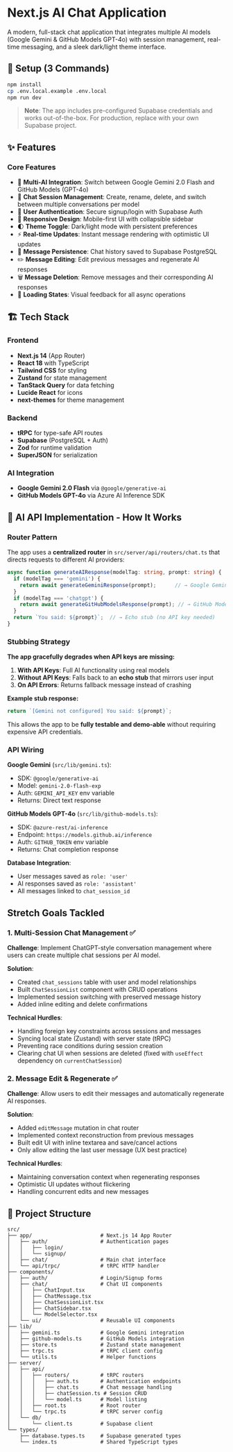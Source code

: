 # Next.js AI Chat Application

A modern, full-stack chat application that integrates multiple AI models (Google Gemini & GitHub Models GPT-4o) with session management, real-time messaging, and a sleek dark/light theme interface.

## 🚀 Setup (3 Commands)

```bash
npm install
cp .env.local.example .env.local
npm run dev
```



> **Note**: The app includes pre-configured Supabase credentials and works out-of-the-box. For production, replace with your own Supabase project.

## ✨ Features

### Core Features
- 🤖 **Multi-AI Integration**: Switch between Google Gemini 2.0 Flash and GitHub Models (GPT-4o)
- 💬 **Chat Session Management**: Create, rename, delete, and switch between multiple conversations per model
- 🔐 **User Authentication**: Secure signup/login with Supabase Auth
- 📱 **Responsive Design**: Mobile-first UI with collapsible sidebar
- 🌓 **Theme Toggle**: Dark/light mode with persistent preferences
- ⚡ **Real-time Updates**: Instant message rendering with optimistic UI updates
- 💾 **Message Persistence**: Chat history saved to Supabase PostgreSQL
- ✏️ **Message Editing**: Edit previous messages and regenerate AI responses
- 🗑️ **Message Deletion**: Remove messages and their corresponding AI responses
- 🔄 **Loading States**: Visual feedback for all async operations



## 🏗️ Tech Stack

### Frontend
- **Next.js 14** (App Router)
- **React 18** with TypeScript
- **Tailwind CSS** for styling
- **Zustand** for state management
- **TanStack Query** for data fetching
- **Lucide React** for icons
- **next-themes** for theme management

### Backend
- **tRPC** for type-safe API routes
- **Supabase** (PostgreSQL + Auth)
- **Zod** for runtime validation
- **SuperJSON** for serialization

### AI Integration
- **Google Gemini 2.0 Flash** via `@google/generative-ai`
- **GitHub Models GPT-4o** via Azure AI Inference SDK

## 🤖 AI API Implementation - How It Works

### Router Pattern
The app uses a **centralized router** in `src/server/api/routers/chat.ts` that directs requests to different AI providers:

```typescript
async function generateAIResponse(modelTag: string, prompt: string) {
  if (modelTag === 'gemini') {
    return await generateGeminiResponse(prompt);      // → Google Gemini API
  }
  if (modelTag === 'chatgpt') {
    return await generateGitHubModelsResponse(prompt); // → GitHub Models (GPT-4o)
  }
  return `You said: ${prompt}`;  // → Echo stub (no API key needed)
}
```

### Stubbing Strategy
**The app gracefully degrades when API keys are missing:**

1. **With API Keys**: Full AI functionality using real models
2. **Without API Keys**: Falls back to an **echo stub** that mirrors user input
3. **On API Errors**: Returns fallback message instead of crashing

**Example stub response:**
```typescript
return `[Gemini not configured] You said: ${prompt}`;
```

This allows the app to be **fully testable and demo-able** without requiring expensive API credentials.

### API Wiring

**Google Gemini** (`src/lib/gemini.ts`):
- SDK: `@google/generative-ai`
- Model: `gemini-2.0-flash-exp`
- Auth: `GEMINI_API_KEY` env variable
- Returns: Direct text response

**GitHub Models GPT-4o** (`src/lib/github-models.ts`):
- SDK: `@azure-rest/ai-inference`
- Endpoint: `https://models.github.ai/inference`
- Auth: `GITHUB_TOKEN` env variable
- Returns: Chat completion response

**Database Integration**:
- User messages saved as `role: 'user'`
- AI responses saved as `role: 'assistant'`
- All messages linked to `chat_session_id`


## Stretch Goals Tackled

### 1. **Multi-Session Chat Management** ✅
**Challenge**: Implement ChatGPT-style conversation management where users can create multiple chat sessions per AI model.

**Solution**:
- Created `chat_sessions` table with user and model relationships
- Built `ChatSessionList` component with CRUD operations
- Implemented session switching with preserved message history
- Added inline editing and delete confirmations

**Technical Hurdles**:
- Handling foreign key constraints across sessions and messages
- Syncing local state (Zustand) with server state (tRPC)
- Preventing race conditions during session creation
- Clearing chat UI when sessions are deleted (fixed with `useEffect` dependency on `currentChatSession`)

### 2. **Message Edit & Regenerate** ✅
**Challenge**: Allow users to edit their messages and automatically regenerate AI responses.

**Solution**:
- Added `editMessage` mutation in chat router
- Implemented context reconstruction from previous messages
- Built edit UI with inline textarea and save/cancel actions
- Only allow editing the last user message (UX best practice)

**Technical Hurdles**:
- Maintaining conversation context when regenerating responses
- Optimistic UI updates without flickering
- Handling concurrent edits and new messages



## 📁 Project Structure

```
src/
├── app/                      # Next.js 14 App Router
│   ├── auth/                 # Authentication pages
│   │   ├── login/
│   │   └── signup/
│   ├── chat/                 # Main chat interface
│   └── api/trpc/             # tRPC HTTP handler
├── components/
│   ├── auth/                 # Login/Signup forms
│   ├── chat/                 # Chat UI components
│   │   ├── ChatInput.tsx
│   │   ├── ChatMessage.tsx
│   │   ├── ChatSessionList.tsx
│   │   ├── ChatSidebar.tsx
│   │   └── ModelSelector.tsx
│   └── ui/                   # Reusable UI components
├── lib/
│   ├── gemini.ts             # Google Gemini integration
│   ├── github-models.ts      # GitHub Models integration
│   ├── store.ts              # Zustand state management
│   ├── trpc.ts               # tRPC client config
│   └── utils.ts              # Helper functions
├── server/
│   ├── api/
│   │   ├── routers/          # tRPC routers
│   │   │   ├── auth.ts       # Authentication endpoints
│   │   │   ├── chat.ts       # Chat message handling
│   │   │   ├── chatSession.ts # Session CRUD
│   │   │   └── model.ts      # Model listing
│   │   ├── root.ts           # Root router
│   │   └── trpc.ts           # tRPC server config
│   └── db/
│       └── client.ts         # Supabase client
└── types/
    ├── database.types.ts     # Supabase generated types
    └── index.ts              # Shared TypeScript types


